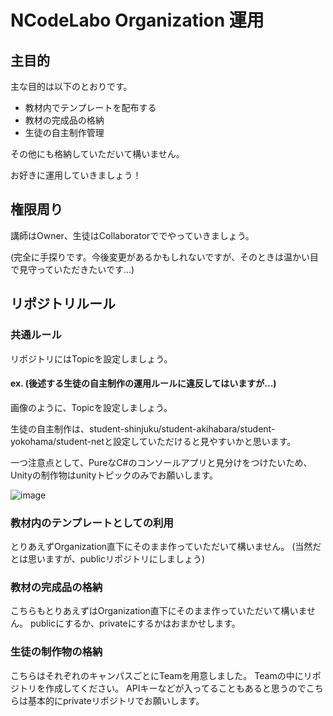 # NCodeLabo Organization 運用

## 主目的

主な目的は以下のとおりです。

- 教材内でテンプレートを配布する
- 教材の完成品の格納
- 生徒の自主制作管理

その他にも格納していただいて構いません。

お好きに運用していきましょう！

## 権限周り

講師はOwner、生徒はCollaboratorででやっていきましょう。
    
(完全に手探りです。今後変更があるかもしれないですが、そのときは温かい目で見守っていただきたいです...)

## リポジトリルール

### 共通ルール
リポジトリにはTopicを設定しましょう。

#### ex. (後述する生徒の自主制作の運用ルールに違反してはいますが...)

画像のように、Topicを設定しましょう。

生徒の自主制作は、student-shinjuku/student-akihabara/student-yokohama/student-netと設定していただけると見やすいかと思います。

一つ注意点として、PureなC#のコンソールアプリと見分けをつけたいため、Unityの制作物はunityトピックのみでお願いします。

![image](https://user-images.githubusercontent.com/30793866/201040303-a920864b-81bd-4cdf-aa9f-e7243a1a8e8b.png)



### 教材内のテンプレートとしての利用

とりあえずOrganization直下にそのまま作っていただいて構いません。
(当然だとは思いますが、publicリポジトリにしましょう)

### 教材の完成品の格納

こちらもとりあえずはOrganization直下にそのまま作っていただいて構いません。
publicにするか、privateにするかはおまかせします。

### 生徒の制作物の格納

こちらはそれぞれのキャンパスごとにTeamを用意しました。
Teamの中にリポジトリを作成してください。
APIキーなどが入ってることもあると思うのでこちらは基本的にprivateリポジトリでお願いします。
